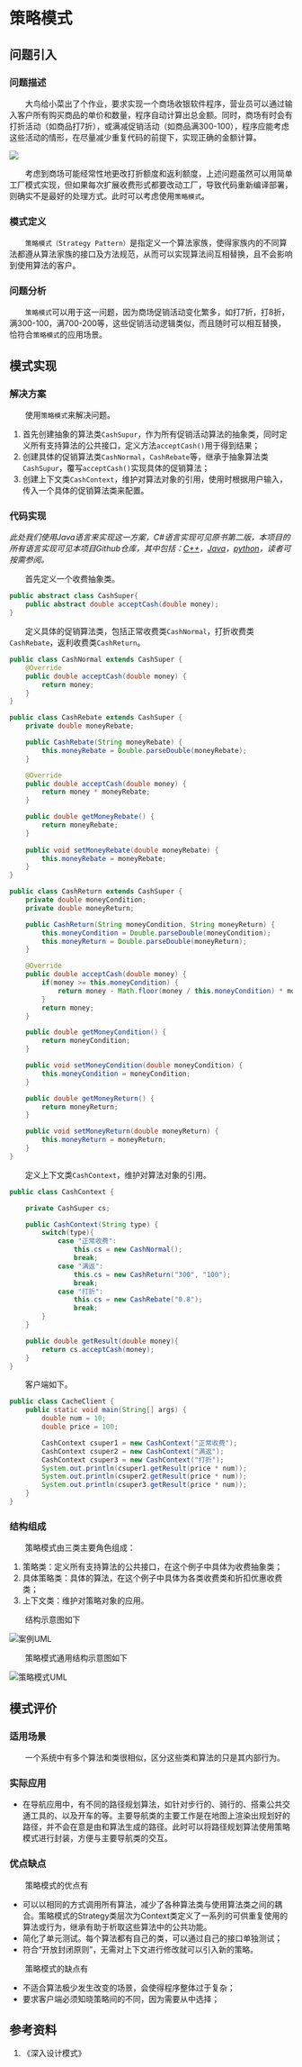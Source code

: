 # 策略模式

## 问题引入

### 问题描述

&emsp;&emsp;大鸟给小菜出了个作业，要求实现一个商场收银软件程序，营业员可以通过输入客户所有购买商品的单价和数量，程序自动计算出总金额。同时，商场有时会有打折活动（如商品打7折），或满减促销活动（如商品满300-100），程序应能考虑这些活动的情形，在尽量减少重复代码的前提下，实现正确的金额计算。

![](img/strategy/example.png)

&emsp;&emsp;考虑到商场可能经常性地更改打折额度和返利额度，上述问题虽然可以用简单工厂模式实现，但如果每次扩展收费形式都要改动工厂，导致代码重新编译部署，则确实不是最好的处理方式。此时可以考虑使用`策略模式`。

### 模式定义

&emsp;&emsp;`策略模式（Strategy Pattern）`是指定义一个算法家族，使得家族内的不同算法都遵从算法家族的接口及方法规范，从而可以实现算法间互相替换，且不会影响到使用算法的客户。

### 问题分析

&emsp;&emsp;`策略模式`可以用于这一问题，因为商场促销活动变化繁多，如打7折，打8折，满300-100，满700-200等，这些促销活动逻辑类似，而且随时可以相互替换，恰符合`策略模式`的应用场景。

## 模式实现

### 解决方案

&emsp;&emsp;使用`策略模式`来解决问题。
1. 首先创建抽象的算法类`CashSupur`，作为所有促销活动算法的抽象类，同时定义所有支持算法的公共接口，定义方法`acceptCash()`用于得到结果；
2. 创建具体的促销算法类`CashNormal`，`CashRebate`等，继承于抽象算法类`CashSupur`，覆写`acceptCash()`实现具体的促销算法；
3. 创建上下文类`CashContext`，维护对算法对象的引用，使用时根据用户输入，传入一个具体的促销算法类来配置。

### 代码实现

*此处我们使用Java语言来实现这一方案，C#语言实现可见原书第二版，本项目的所有语言实现可见本项目Github仓库，其中包括：[C++](https://github.com/datawhalechina/sweetalk-design-pattern/tree/main/src/design_patterns/cpp/strategy/)，[Java](https://github.com/datawhalechina/sweetalk-design-pattern/tree/main/src/design_patterns/java/strategy/)，[python](https://github.com/datawhalechina/sweetalk-design-pattern/tree/main/src/design_patterns/python/strategy/Strategy.py)，读者可按需参阅。*

&emsp;&emsp;首先定义一个收费抽象类。

```Java
public abstract class CashSuper{
    public abstract double acceptCash(double money);
}
```

&emsp;&emsp;定义具体的促销算法类，包括正常收费类`CashNormal`，打折收费类`CashRebate`，返利收费类`CashReturn`。

```Java
public class CashNormal extends CashSuper {
    @Override
    public double acceptCash(double money) {
        return money;
    }
}

public class CashRebate extends CashSuper {
    private double moneyRebate;

    public CashRebate(String moneyRebate) {
        this.moneyRebate = Double.parseDouble(moneyRebate);
    }

    @Override
    public double acceptCash(double money) {
        return money * moneyRebate;
    }

    public double getMoneyRebate() {
        return moneyRebate;
    }
  
    public void setMoneyRebate(double moneyRebate) {
        this.moneyRebate = moneyRebate;
    }
}

public class CashReturn extends CashSuper {
    private double moneyCondition;
    private double moneyReturn;

    public CashReturn(String moneyCondition, String moneyReturn) {
        this.moneyCondition = Double.parseDouble(moneyCondition);
        this.moneyReturn = Double.parseDouble(moneyReturn);
    }

    @Override
    public double acceptCash(double money) {
        if(money >= this.moneyCondition) {
            return money - Math.floor(money / this.moneyCondition) * moneyReturn;
        }
        return money;
    }

    public double getMoneyCondition() {
        return moneyCondition;
    }

    public void setMoneyCondition(double moneyCondition) {
        this.moneyCondition = moneyCondition;
    }

    public double getMoneyReturn() {
        return moneyReturn;
    }

    public void setMoneyReturn(double moneyReturn) {
        this.moneyReturn = moneyReturn;
    }
}
```

&emsp;&emsp;定义上下文类`CashContext`，维护对算法对象的引用。

```Java
public class CashContext {

    private CashSuper cs;

    public CashContext(String type) {
        switch(type){
            case "正常收费":
                this.cs = new CashNormal();
                break;
            case "满返":
                this.cs = new CashReturn("300", "100");
                break;
            case "打折":
                this.cs = new CashRebate("0.8");
                break;
        }
    }

    public double getResult(double money){
        return cs.acceptCash(money);
    }
}
```

&emsp;&emsp;客户端如下。

```Java
public class CacheClient {
    public static void main(String[] args) {
        double num = 10;
        double price = 100;

        CashContext csuper1 = new CashContext("正常收费");
        CashContext csuper2 = new CashContext("满返");
        CashContext csuper3 = new CashContext("打折");
        System.out.println(csuper1.getResult(price * num));
        System.out.println(csuper2.getResult(price * num));
        System.out.println(csuper3.getResult(price * num));
    }
}
```

### 结构组成

&emsp;&emsp;策略模式由三类主要角色组成：
 1. 策略类：定义所有支持算法的公共接口，在这个例子中具体为收费抽象类；
 2. 具体策略类：具体的算法，在这个例子中具体为各类收费类和折扣优惠收费类；
 3. 上下文类：维护对策略对象的应用。

&emsp;&emsp;结构示意图如下

![案例UML](img/strategy/CashUML.png)

&emsp;&emsp;策略模式通用结构示意图如下

![策略模式UML](img/strategy/StrategyUML.png)

## 模式评价

### 适用场景

&emsp;&emsp;一个系统中有多个算法和类很相似，区分这些类和算法的只是其内部行为。

### 实际应用

* 在导航应用中，有不同的路径规划算法，如针对步行的、骑行的、搭乘公共交通工具的、以及开车的等。主要导航类的主要工作是在地图上渲染出规划好的路径，并不会在意是由和算法生成的路径。此时可以将路径规划算法使用策略模式进行封装，方便与主要导航类的交互。

### 优点缺点

&emsp;&emsp;策略模式的优点有

* 可以以相同的方式调用所有算法，减少了各种算法类与使用算法类之间的耦合。策略模式的Strategy类层次为Context类定义了一系列的可供重复使用的算法或行为，继承有助于析取这些算法中的公共功能。
* 简化了单元测试。每个算法都有自己的类，可以通过自己的接口单独测试；
* 符合“开放封闭原则”，无需对上下文进行修改就可以引入新的策略。

&emsp;&emsp;策略模式的缺点有

* 不适合算法极少发生改变的场景，会使得程序整体过于复杂；
* 要求客户端必须知晓策略间的不同，因为需要从中选择；


## 参考资料
1. 《深入设计模式》
